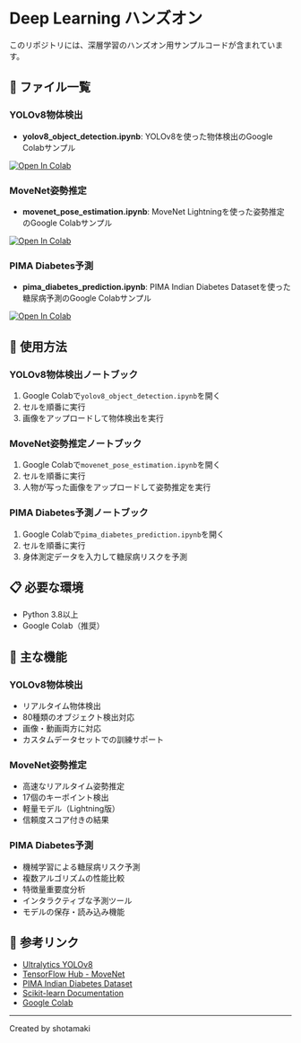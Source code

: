 # Deep Learning ハンズオン

このリポジトリには、深層学習のハンズオン用サンプルコードが含まれています。

## 📁 ファイル一覧

### YOLOv8物体検出
- **yolov8_object_detection.ipynb**: YOLOv8を使った物体検出のGoogle Colabサンプル

[![Open In Colab](https://colab.research.google.com/assets/colab-badge.svg)](https://colab.research.google.com/github/fwiy0728/dl-hands-on/blob/main/yolov8_object_detection.ipynb)

### MoveNet姿勢推定
- **movenet_pose_estimation.ipynb**: MoveNet Lightningを使った姿勢推定のGoogle Colabサンプル

[![Open In Colab](https://colab.research.google.com/assets/colab-badge.svg)](https://colab.research.google.com/github/fwiy0728/dl-hands-on/blob/main/movenet_pose_estimation.ipynb)

### PIMA Diabetes予測
- **pima_diabetes_prediction.ipynb**: PIMA Indian Diabetes Datasetを使った糖尿病予測のGoogle Colabサンプル

[![Open In Colab](https://colab.research.google.com/assets/colab-badge.svg)](https://colab.research.google.com/github/fwiy0728/dl-hands-on/blob/main/pima_diabetes_prediction.ipynb)

## 🚀 使用方法

### YOLOv8物体検出ノートブック
1. Google Colabで`yolov8_object_detection.ipynb`を開く
2. セルを順番に実行
3. 画像をアップロードして物体検出を実行

### MoveNet姿勢推定ノートブック
1. Google Colabで`movenet_pose_estimation.ipynb`を開く
2. セルを順番に実行
3. 人物が写った画像をアップロードして姿勢推定を実行

### PIMA Diabetes予測ノートブック
1. Google Colabで`pima_diabetes_prediction.ipynb`を開く
2. セルを順番に実行
3. 身体測定データを入力して糖尿病リスクを予測

## 📋 必要な環境
- Python 3.8以上
- Google Colab（推奨）

## 🔧 主な機能

### YOLOv8物体検出
- リアルタイム物体検出
- 80種類のオブジェクト検出対応
- 画像・動画両方に対応
- カスタムデータセットでの訓練サポート

### MoveNet姿勢推定
- 高速なリアルタイム姿勢推定
- 17個のキーポイント検出
- 軽量モデル（Lightning版）
- 信頼度スコア付きの結果

### PIMA Diabetes予測
- 機械学習による糖尿病リスク予測
- 複数アルゴリズムの性能比較
- 特徴量重要度分析
- インタラクティブな予測ツール
- モデルの保存・読み込み機能

## 📖 参考リンク
- [Ultralytics YOLOv8](https://docs.ultralytics.com/)
- [TensorFlow Hub - MoveNet](https://tfhub.dev/google/movenet/singlepose/lightning/4)
- [PIMA Indian Diabetes Dataset](https://www.kaggle.com/datasets/uciml/pima-indians-diabetes-database)
- [Scikit-learn Documentation](https://scikit-learn.org/stable/)
- [Google Colab](https://colab.research.google.com/)

---
Created by shotamaki
